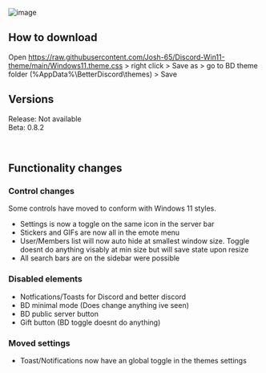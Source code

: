 ![image]()

## How to download
Open https://raw.githubusercontent.com/Josh-65/Discord-Win11-theme/main/Windows11.theme.css > right click > Save as > go to BD theme folder (%AppData%\BetterDiscord\themes) > Save


## Versions
Release: Not available <br>
Beta: 0.8.2

<br>

## Functionality changes
### Control changes
Some controls have moved to conform with Windows 11 styles.
- Settings is now a toggle on the same icon in the server bar
- Stickers and GIFs are now all in the emote menu
- User/Members list will now auto hide at smallest window size. Toggle doesnt do anything visably at min size but will save state upon resize
- All search bars are on the sidebar were possible
<!-- -User controls like Status and name are now in the title bar next to windows controls -->


### Disabled elements
- Notfications/Toasts for Discord and better discord
- BD minimal mode (Does change anything ive seen)
- BD public server button
- Gift button (BD toggle doesnt do anything)


### Moved settings
- Toast/Notifications now have an global toggle in the themes settings
